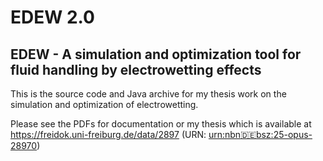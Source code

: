 # EDEW 2.0
## EDEW - A simulation and optimization tool for fluid handling by electrowetting effects

This is the source code and Java archive for my thesis work on the simulation and optimization of electrowetting.

Please see the PDFs for documentation or my thesis which is available at https://freidok.uni-freiburg.de/data/2897 (URN: [urn:nbn:de:bsz:25-opus-28970](https://nbn-resolving.org/urn:nbn:de:bsz:25-opus-28970))
